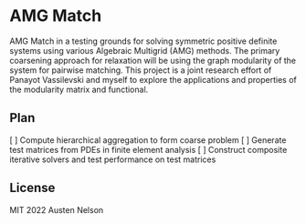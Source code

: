 # AMG Match
AMG Match in a testing grounds for solving symmetric positive definite
systems using various Algebraic Multigrid (AMG) methods. The primary
coarsening approach for relaxation will be using the graph modularity
of the system for pairwise matching. This project is a joint research
effort of Panayot Vassilevski and myself to explore the applications
and properties of the modularity matrix and functional.

## Plan
[ ] Compute hierarchical aggregation to form coarse problem
[ ] Generate test matrices from PDEs in finite element analysis
[ ] Construct composite iterative solvers and test performance on test matrices

## License
MIT 2022 Austen Nelson
